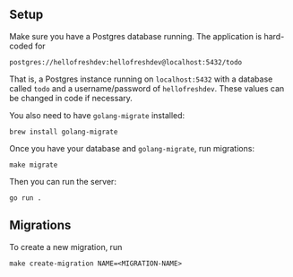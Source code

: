 ## Setup

Make sure you have a Postgres database running. The application is hard-coded for
```
postgres://hellofreshdev:hellofreshdev@localhost:5432/todo
```
That is, a Postgres instance running on `localhost:5432` with a database called `todo` and a username/password of `hellofreshdev`. These values can be changed in code if necessary.

You also need to have `golang-migrate` installed:
```
brew install golang-migrate
```

Once you have your database and `golang-migrate`, run migrations:
```
make migrate
```

Then you can run the server:
```
go run .
```

## Migrations

To create a new migration, run
```
make create-migration NAME=<MIGRATION-NAME>
```